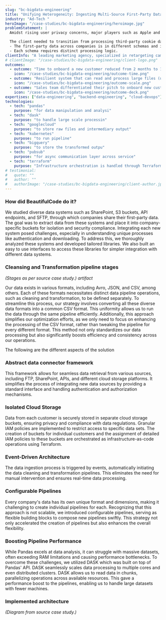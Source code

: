 ```yaml
---
slug: "bc-bigdata-engineering"
title: "Unifying Heterogeneity: Ingesting Multi-Source First-Party Data for Cookieless Retargeting"
industry: "Ad-Tech "
heroImage: "/case-studies/bc-bigdata-engineering/heroimage.jpg"
problemStatement: |
  Amidst rising user privacy concerns, major players such as Apple and Google have initiated restrictions on third-party browser cookies. Third-party cookies compromise user privacy by enabling cross-site tracking without explicit consent. The inevitable deprecation of third-party cookies emphasise the importance of relying on first-party data, which is privacy compliant.

  The client needed to transition from processing third-party cookie data to utilizing first-party data for retargeting advertising campaigns. In addressing this shift, they encountered two challenges:
  - The first-party data across companies is in different schemas and is also stored in various systems (e.g., SharePoint, S3 buckets)
  - Each schema requires distinct processing logic.
clientInfo: "A leading marketing agency, specialized in retargeting campaigns."
# clientImage: "/case-studies/bc-bigdata-engineering/client-logo.png"
outcomes:
  - outcome: "Time to onboard a new customer reduced from 2 months to 1 week."
    icon: "/case-studies/bc-bigdata-engineering/outcome-time.png"
  - outcome: "Resilient system that can read and process large files (upto 100GB)."
    icon: "/case-studies/bc-bigdata-engineering/outcome-scale.png"
  - outcome: "Sales team differentiated their pitch to onboard new customers citing the pilot success stories."
    icon: "/case-studies/bc-bigdata-engineering/outcome-deck.png"
expertises: ["data-engineering", "backend-engineering", "cloud-devops"]
technologies:
  - tech: "pandas"
    purpose: "for data manipulation and analysi"
  - tech: "dask"
    purpose: "to handle large scale processin"
  - tech: "googlecloud"
    purpose: "to store raw files and intermediary output"
  - tech: "kubernetes"
    purpose: "to run pipeline"
  - tech: "bigquery"
    purpose: "to store the transformed outpu"
  - tech: "pubsub"
    purpose: "for async communication layer across service"
  - tech: "terraform"
    purpose: "Infrastructure orchestration is handled through Terraform"
# testimonial:
#   quote: ""
#   author: ""
#   authorImage: "/case-studies/bc-bigdata-engineering/client-author.jpg"
---
```




### How did BeautifulCode do it?

We studied diverse data systems such as SharePoint, S3 buckets, API endpoints, and SFTP, through which companies share their first-party data. The goal was to extract data from these systems and place it into company-specific buckets for isolation and security compliance. Integrating each new system posed challenges, especially in understanding unique processes like authentication and downloading. To address this, we thoroughly analyzed these systems and developed tailored libraries. We also built an easy to use interfaces to access these libraries for simpler integration with different data systems.

### Cleansing and Transformation pipeline stages

*(Stages as per source case study.) artifact*

Our data exists in various formats, including Avro, JSON, and CSV, among others. Each of these formats necessitates distinct data pipeline operations, such as cleaning and transformation, to be defined separately. To streamline this process, our strategy involves converting all these diverse data formats into a common CSV format. This uniformity allows us to run the data through the same pipeline efficiently. Additionally, this approach simplifies our optimization efforts, as we only need to focus on enhancing the processing of the CSV format, rather than tweaking the pipeline for every different format. This method not only standardizes our data processing but also significantly boosts efficiency and consistency across our operations.

The following are the different aspects of the solution


### Abstract data connector framework

This framework allows for seamless data retrieval from various sources, including FTP, SharePoint, APIs, and different cloud storage platforms. It simplifies the process of integrating new data sources by providing a standard interface and handling authentication and authorization mechanisms.


### Isolated Cloud Storage

Data from each customer is securely stored in separate cloud storage buckets, ensuring privacy and compliance with data regulations. Granular IAM policies are implemented to restrict access to specific data sets. The creation of buckets for individual customers and the assignment of detailed IAM policies to these buckets are orchestrated as infrastructure-as-code operations using Terraform.

### Event-Driven Architecture

The data ingestion process is triggered by events, automatically initiating the data cleaning and transformation pipelines. This eliminates the need for manual intervention and ensures real-time data processing.

### Configurable Pipelines

Every company's data has its own unique format and dimensions, making it challenging to create individual pipelines for each. Recognizing that this approach is not scalable, we introduced configurable pipelines, serving as flexible building blocks to compose new pipelines swiftly. This strategy not only accelerated the creation of pipelines but also enhances the overall flexibility.

### Boosting Pipeline Performance

While Pandas excels at data analysis, it can struggle with massive datasets, often exceeding RAM limitations and causing performance bottlenecks. To overcome these challenges, we utilized DASK which was built on top of Pandas' API. DASK seamlessly scales data processing to multiple cores and even distributed clusters. DASK allows us to read data in chunks, parallelizing operations across available resources. This gave a performance boost to the pipelines, enabling us to handle large datasets with fewer machines.








### Implemented architecture

*(Diagram from source case study.)*





